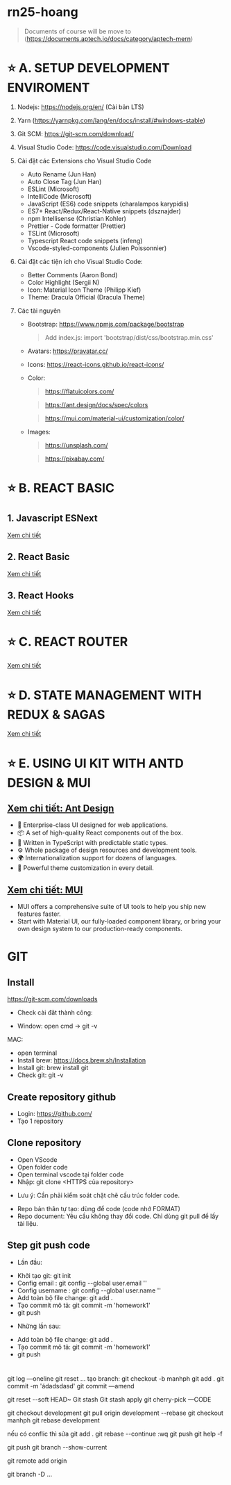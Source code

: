# rn25-hoang
> Documents of course will be move to (https://documents.aptech.io/docs/category/aptech-mern)

# ⭐ A. SETUP DEVELOPMENT ENVIROMENT

1. Nodejs: https://nodejs.org/en/ (Cài bản LTS)
2. Yarn (https://yarnpkg.com/lang/en/docs/install/#windows-stable)
3. Git SCM: https://git-scm.com/download/
4. Visual Studio Code: https://code.visualstudio.com/Download
5. Cài đặt các Extensions cho Visual Studio Code
   - Auto Rename (Jun Han)
   - Auto Close Tag (Jun Han)
   - ESLint (Microsoft)
   - IntelliCode (Microsoft)
   - JavaScript (ES6) code snippets (charalampos karypidis)
   - ES7+ React/Redux/React-Native snippets (dsznajder)
   - npm Intellisense (Christian Kohler)
   - Prettier - Code formatter (Prettier)
   - TSLint (Microsoft)
   - Typescript React code snippets (infeng)
   - Vscode-styled-components (Julien Poissonnier)
6. Cài đặt các tiện ích cho Visual Studio Code:

   - Better Comments (Aaron Bond)
   - Color Highlight (Sergii N)
   - Icon: Material Icon Theme (Philipp Kief)
   - Theme: Dracula Official (Dracula Theme)

7. Các tài nguyên
   - Bootstrap: https://www.npmjs.com/package/bootstrap
     > Add index.js: import 'bootstrap/dist/css/bootstrap.min.css'
   - Avatars: https://pravatar.cc/
   - Icons: https://react-icons.github.io/react-icons/
   - Color:

     > https://flatuicolors.com/

     > https://ant.design/docs/spec/colors

     > https://mui.com/material-ui/customization/color/

   - Images:

     > https://unsplash.com/

     > https://pixabay.com/

# ⭐ B. REACT BASIC

## 1. Javascript ESNext

[Xem chi tiết](https://github.com/ngothanhtung/reactjs-tutorials/blob/master/docs/1.md)

## 2. React Basic

[Xem chi tiết](https://github.com/ngothanhtung/reactjs-tutorials/blob/master/docs/2.md)

## 3. React Hooks

[Xem chi tiết](https://github.com/ngothanhtung/reactjs-tutorials/blob/master/docs/3.md)

# ⭐ C. REACT ROUTER

[Xem chi tiết](https://github.com/ngothanhtung/reactjs-tutorials/blob/master/docs/4.md)

# ⭐ D. STATE MANAGEMENT WITH REDUX & SAGAS

[Xem chi tiết](https://github.com/ngothanhtung/reactjs-tutorials/blob/master/docs/5.md)

# ⭐ E. USING UI KIT WITH ANTD DESIGN & MUI

## [Xem chi tiết: Ant Design](https://ant.design/)

- 🌈 Enterprise-class UI designed for web applications.
- 📦 A set of high-quality React components out of the box.
- 🌻 Written in TypeScript with predictable static types.
- ⚙️ Whole package of design resources and development tools.
- 🌍 Internationalization support for dozens of languages.
- 🎨 Powerful theme customization in every detail.

## [Xem chi tiết: MUI](https://mui.com/)

- MUI offers a comprehensive suite of UI tools to help you ship new features faster.
- Start with Material UI, our fully-loaded component library, or bring your own design system to our production-ready components.


# GIT 
## Install
https://git-scm.com/downloads
- Check cài đăt thành công:
+ Window: open cmd -> git -v

MAC: 
- open terminal
- Install brew: https://docs.brew.sh/Installation
- Install git: brew install git
- Check git:  git -v

## Create repository github 
- Login: https://github.com/
- Tạo 1 repository

## Clone repository
- Open VScode
- Open folder code
- Open terminal vscode tại folder code
- Nhập: git clone <HTTPS của repository>

* Lưu ý: Cần phải kiểm soát chặt chẽ cấu trúc folder code.
- Repo bản thân tự tạo: dùng để code (code nhớ FORMAT)
- Repo document: Yêu cầu không thay đổi code. Chỉ dùng git pull để lấy tài liệu.

## Step git push code
- Lần đầu:
+ Khởi tạo git: git init
+ Config email : git config --global user.email '<email>'
+ Config username : git config --global user.name '<name>'
+ Add toàn bộ file change: git add .
+ Tạo commit mô tả: git commit -m 'homework1'
+ git push
- Những lần sau:
+ Add toàn bộ file change: git add .
+ Tạo commit mô tả: git commit -m 'homework1'
+ git push
#
git log —oneline
git reset ...
tạo branch: git checkout -b manhph
git add .
git commit -m 'ádadsdasd'
git commit —amend 

git reset --soft HEAD~
Git stash
Git stash apply
git cherry-pick —CODE

git checkout development
git pull origin development --rebase
git checkout manhph
git rebase development

nếu có conflic thì sửa
git add .
git rebase --continue
:wq
git push
git help -f


git push
git branch --show-current

git remote add origin <remote repository URL>

git branch -D …
